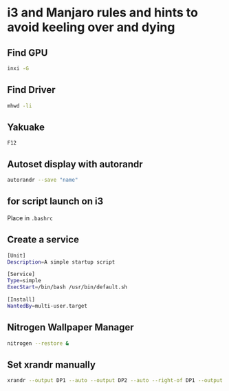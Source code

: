 # i3 and Manjaro rules and hints to avoid keeling over and dying

## Find GPU

```bash
inxi -G
```
## Find Driver

```bash
mhwd -li
```

## Yakuake

`F12`

## Autoset display with autorandr

```bash
autorandr --save "name"
```
## for script launch on i3

Place in `.bashrc`

## Create a service

```bash
[Unit]
Description=A simple startup script

[Service]
Type=simple
ExecStart=/bin/bash /usr/bin/default.sh

[Install]
WantedBy=multi-user.target
```

## Nitrogen Wallpaper Manager

```bash
nitrogen --restore &
```

## Set xrandr manually

```bash
xrandr --output DP1 --auto --output DP2 --auto --right-of DP1 --output HDMI1 --auto --right-of DP2
```